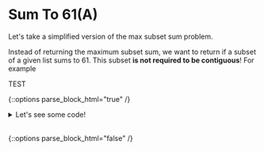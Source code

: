 # Sum To 61(A)

Let's take a simplified version of the max subset sum problem. 

Instead of returning the maximum subset sum, we want to return if a subset of a given list sums to 61. This subset **is not required to be contiguous**! For example

TEST

{::options parse_block_html="true" /}

<details><summary markdown="span">Let's see some code!</summary>
```python
print('Hello World!')
```
Of course, it has to be Hello World, right?
</details>
<br/>

{::options parse_block_html="false" /}
